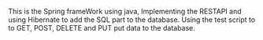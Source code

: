 This is the Spring frameWork using java,
  Implementing the RESTAPI and using Hibernate to add the SQL part to the database. 
  Using the test script to to GET, POST, DELETE and PUT put data to the database.

